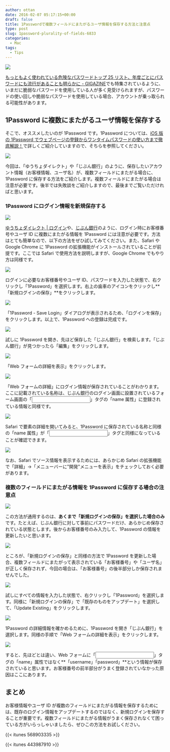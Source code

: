 ```yaml
---
author: ottan
date: 2016-02-07 05:17:15+00:00
draft: false
title: 1Passwordで複数フィールドにまたがるユーザ情報を保存する方法と注意点
type: post
slug: 1password-plurality-of-fields-6833
categories:
  - Mac
tags:
  - Tips
---
```


![](/uploads/2016/02/160207-56b6c1c69d386.jpg)

[もっともよく使われている危険なパスワードトップ 25 リスト、年度ごとにパスワードにも流行があることも明らかに - GIGAZINE](http://gigazine.net/news/20160120-worst-password-2015/)でも特集されているように、いまだに脆弱なパスワードを使用している人が多く見受けられますが、パスワードの使い回しや脆弱なパスワードを使用している場合、アカウントが乗っ取られる可能性があります。

## 1Password に複数にまたがるユーザ情報を保存する

そこで、オススメしたいのが 1Password です。1Password については、[iOS 版の 1Password でウェブページの登録からワンタイムパスワードの使い方まで徹底解説！](/posts/2015/04/ios-1password-description-part2-875/)で詳しくご紹介していますので、そちらを参照してください。

![](/uploads/2016/02/160207-56b6d35114fee-1.png)

今回は、「ゆうちょダイレクト」や「じぶん銀行」のように、保存したいアカウント情報（お客様情報、ユーザ名）が、複数フィールドにまたがる場合に、1Password に保存する方法をご紹介します。複数フィールドにまたがる場合は注意が必要です。後半では失敗談をご紹介しますので、最後までご覧いただければと思います。

### 1Password にログイン情報を新規保存する

![](/uploads/2016/02/160207-56b6c1c7bb40b.png)

[ゆうちょダイレクト | ログイン](https://direct.jp-bank.japanpost.jp/tp1web/U010101WAK.do?link_id=ycDctLgn)や、[じぶん銀行](https://bk02.jibunbank.co.jp/ibretail/RetailLogin.html?2014091300)のように、ログイン時にお客様番号やユーザ ID に複数にまたがる情報を 1Password には注意が必要です。方法はとても簡単なので、以下の方法をぜひ試してみてください。また、Safari や Google Chrome に 1Password の拡張機能がインストールされていることが前提です。ここでは Safari で使用方法を説明しますが、Google Chrome でもやり方は同様です。

![](/uploads/2016/02/160207-56b6d347eb527.png)

ログインに必要なお客様番号やユーザ ID、パスワードを入力した状態で、右クリックし「1Password」を選択します。右上の歯車のアイコンをクリックし**「新規ログインの保存」**をクリックします。

![](/uploads/2016/02/160207-56b6c1de8f224-1.png)

「1Password - Save Login」ダイアログが表示されるため、「ログインを保存」をクリックします。以上で、1Password への登録は完成です。

![](/uploads/2016/02/160207-56b6da94ae389-1.png)

試しに 1Password を開き、先ほど保存した「じぶん銀行」を検索します。「じぶん銀行」が見つかったら「編集」をクリックします。

![](/uploads/2016/02/160207-56b6da8ebecdc-1.png)

「Web フォームの詳細を表示」をクリックします。

![](/uploads/2016/02/160207-56b6c1eb9c5bc-1.png)

「Web フォームの詳細」にログイン情報が保存されていることがわかります。ここに記載されている名称は、じぶん銀行のログイン画面に設置されているフォーム画面の「<input>」タグの「name 属性」に登録されている情報と同様です。

![](/uploads/2016/02/160207-56b6c1f24e028.png)

Safari で要素の詳細を開いてみると、1Password に保存されている名称と同様の「name 属性」が「<input>」タグと同様になっていることが確認できます。

![](/uploads/2016/02/160207-56b6d3596d27e-1.png)

なお、Safari でソース情報を表示するためには、あらかじめ Safari の拡張機能で「詳細」→「メニューバーに"開発"メニューを表示」をチェックしておく必要があります。

### 複数のフィールドにまたがる情報を 1Password に保存する場合の注意点

![](/uploads/2016/02/160207-56b6c1f988620.png)

この方法が通用するのは、**あくまで「新規ログインの保存」を選択した場合のみ**です。たとえば、じぶん銀行に対して事前にパスワードだけ、あらかじめ保存されている状態とします。後からお客様番号のみ入力して、1Password の情報を更新したいと思います。

![](/uploads/2016/02/160207-56b6c1ff605ca-1.png)

ところが、「新規ログインの保存」と同様の方法で 1Password を更新した場合、複数フィールドにまたがって表示されている「お客様番号」や「ユーザ名」が正しく保存されず、今回の場合は、「お客様番号」の後半部分しか保存されませんでした。

![](/uploads/2016/02/160207-56b6da9b847ea-1.png)

試しにすべての情報を入力した状態で、右クリックし「1Password」を選択します。同様に「新規ログインの保存」で「既存のものをアップデート」を選択して、「Update Existing」をクリックします。

![](/uploads/2016/02/160207-56b6cafcd6179-1.png)

1Password の詳細情報を確かめるために、1Password を開き「じぶん銀行」を選択します。同様の手順で「Web フォームの詳細を表示」をクリックします。

![](/uploads/2016/02/160207-56b6cafe09bfe-1.png)

すると、先ほどとは違い、Web フォームに「<input>」タグの「name」属性ではなく**「username」「password」**という情報が保存されていると思います。お客様番号の前半部分がうまく登録されていなかった原因はここにあります。

## まとめ

お客様情報やユーザ ID が複数のフィールドにまたがる情報を保存するためには、既存のログイン情報をアップデートするのではなく、新規ログインを保存することが重要です。複数フィールドにまたがる情報がうまく保存されなくて困っている方がいらっしゃいましたら、ぜひこの方法をお試しください。

{{< itunes 568903335 >}}

{{< itunes 443987910 >}}
